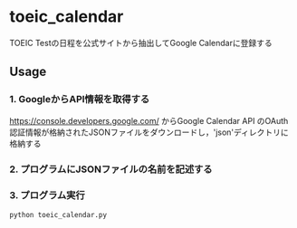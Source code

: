# toeic_calendar
TOEIC Testの日程を公式サイトから抽出してGoogle Calendarに登録する

## Usage
### 1. GoogleからAPI情報を取得する
https://console.developers.google.com/ からGoogle Calendar API のOAuth認証情報が格納されたJSONファイルをダウンロードし，'json'ディレクトリに格納する
### 2. プログラムにJSONファイルの名前を記述する

### 3. プログラム実行
`python toeic_calendar.py`
